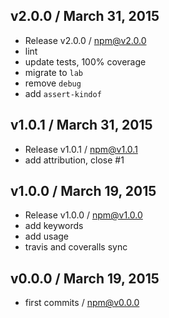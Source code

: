 

## v2.0.0 / March 31, 2015
- Release v2.0.0 / npm@v2.0.0
- lint
- update tests, 100% coverage
- migrate to `lab`
- remove `debug`
- add `assert-kindof`

## v1.0.1 / March 31, 2015
- Release v1.0.1 / npm@v1.0.1
- add attribution, close #1

## v1.0.0 / March 19, 2015
- Release v1.0.0 / npm@v1.0.0
- add keywords
- add usage
- travis and coveralls sync

## v0.0.0 / March 19, 2015
- first commits / npm@v0.0.0